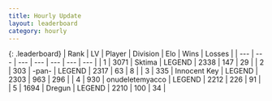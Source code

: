 ```yaml
---
title: Hourly Update
layout: leaderboard
category: hourly
---
```


{: .leaderboard}
| Rank | LV | Player | Division | Elo | Wins | Losses |
| --- | --- | --- | --- | --- | --- | --- |
| <span data-change="0">1</span> | 3071 | <span title="ID: 353063">Sktima</span> | LEGEND | <span data-change="0">2338</span> | <span data-change="0">147</span> | <span data-change="0">29</span> |
| <span data-change="0">2</span> | 303 | <span title="ID: 719486">-pan-</span> | LEGEND | <span data-change="3">2317</span> | <span data-change="1">63</span> | <span data-change="0">8</span> |
| <span data-change="0">3</span> | 335 | <span title="ID: 773025">Innocent Key</span> | LEGEND | <span data-change="0">2303</span> | <span data-change="0">963</span> | <span data-change="0">296</span> |
| <span data-change="0">4</span> | 930 | <span title="ID: 188640">onudeletemyacco</span> | LEGEND | <span data-change="0">2212</span> | <span data-change="0">226</span> | <span data-change="0">91</span> |
| <span data-change="0">5</span> | 1694 | <span title="ID: 337810">Dregun</span> | LEGEND | <span data-change="0">2210</span> | <span data-change="0">100</span> | <span data-change="0">34</span> |